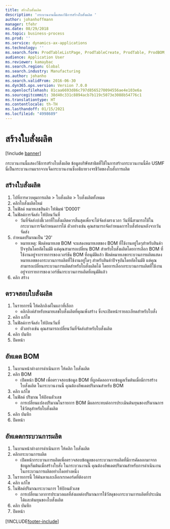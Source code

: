```yaml
---
title: สร้างใบสั่งผลิต
description: 'กระบวนงานนี้แสดงวิธีการสร้างใบสั่งผลิต '
author: johanhoffmann
manager: tfehr
ms.date: 08/29/2018
ms.topic: business-process
ms.prod: ''
ms.service: dynamics-ax-applications
ms.technology: ''
ms.search.form: ProdTableListPage, ProdTableCreate, ProdTable, ProdBOM, ProdRoute, ProdJournalCreate
audience: Application User
ms.reviewer: kamaybac
ms.search.region: Global
ms.search.industry: Manufacturing
ms.author: johanho
ms.search.validFrom: 2016-06-30
ms.dyn365.ops.version: Version 7.0.0
ms.openlocfilehash: 81caa6693d86c797d8565270094556ae4e103e6a
ms.sourcegitcommit: 38d40c331c8894acb7b119c5073e3088b54776c1
ms.translationtype: HT
ms.contentlocale: th-TH
ms.lasthandoff: 01/15/2021
ms.locfileid: "4998689"
---
```

# <a name="create-a-production-order"></a>สร้างใบสั่งผลิต

[!include [banner](../../includes/banner.md)]

กระบวนงานนี้แสดงวิธีการสร้างใบสั่งผลิต  ข้อมูลบริษัทสาธิตที่ใช้ในการสร้างกระบวนงานนี้คือ USMF นี่เป็นกระบวนงานแรกจากเจ็ดกระบวนงานซึ่งอธิบายวงจรชีวิตของใบสั่งการผลิต


## <a name="create-a-production-order"></a>สร้างใบสั่งผลิต
1. ไปที่การควบคุมการผลิต > ใบสั่งผลิต > ใบสั่งผลิตทั้งหมด 
2. คลิกใบสั่งผลิตใหม่
3. ในฟิลด์ หมายเลขสินค้า ให้พิมพ์ 'D0001'
4. ในฟิลด์การจัดส่ง ให้ป้อนวันที่
    * วันที่จัดส่งบ่งชี้เวลาที่ใบสั่งผลิตควรสิ้นสุดเพื่อจะได้จัดส่งตรงเวลา  วันที่นี้สามารถใช้ในกระบวนการจัดกำหนดการได้  ตัวอย่างเช่น คุณสามารถจัดกำหนดการใบสั่งย้อนหลังจากวันจัดส่ง  
5. กำหนดปริมาณเป็น '20'
    * หมายเหตุ: ฟิลด์หมายเลข BOM จะแสดงหมายเลขของ BOM ที่ใช้งานอยู่ใดๆสำหรับสินค้าปัจจุบันโดยอัตโนมัติ แต่คุณสามารถเปลี่ยน BOM สำหรับใบสั่งผลิตโดยการเลือก BOM ที่ใช้งานอยู่จากรายการของเวอร์ชัน BOM ที่อนุมัติแล้ว    ฟิลด์หมายเลขกระบวนการผลิตแสดงหมายเลขของกระบวนการผลิตที่ใช้งานอยู่ใดๆ สำหรับสินค้าปัจจุบันโดยอัตโนมัติ แต่คุณสามารถเปลี่ยนกระบวนการผลิตสำหรับใบสั่งผลิตได้ โดยการเลือกกระบวนการผลิตที่ใช้งานอยู่จากรายการของเวอร์ชันกระบวนการผลิตที่อนุมัติแล้ว  
6. คลิก สร้าง

## <a name="validate-the-production-order"></a>ตรวจสอบใบสั่งผลิต
1. ในรายการนี้ ให้คลิกลิงค์ในแถวที่เลือก
    * คลิกลิงค์สำหรับหมายเลขใบสั่งผลิตที่คุณเพิ่งสร้าง  ซึ่งจะเปิดหน้ารายละเอียดสำหรับใบสั่ง  
2. คลิก แก้ไข
3. ในฟิลด์การจัดส่ง ให้ป้อนวันที่
    * ตัวอย่างเช่น คุณสามารถเปลี่ยนวันที่จัดส่งสำหรับใบสั่งผลิต  
4. คลิก บันทึก
5. ปิดหน้า

## <a name="update-the-bom"></a>อัพเดต BOM
1. ในบานหน้าต่างการดำเนินการ ให้คลิก ใบสั่งผลิต
2. คลิก BOM
    * เปิดหน้า BOM เพื่อตรวจสอบข้อมูล BOM ที่ถูกคัดลอกจากข้อมูลเริ่มต้นเมื่อมีการสร้างใบสั่งผลิต  ในกระบวนงานนี้ คุณต้องอัพเดตปริมาณสำหรับ BOM  
3. คลิก แก้ไข
4. ในฟิลด์ ปริมาณ ให้ป้อนตัวเลข
    * การเปลี่ยนแปลงปริมาณในรายการ BOM มีผลกระทบต่อการประเมินต้นทุนของปริมาณการใช้วัสดุสำหรับใบสั่งผลิต  
5. คลิก บันทึก
6. ปิดหน้า

## <a name="update-the-production-route"></a>อัพเดตกระบวนการผลิต
1. ในบานหน้าต่างการดำเนินการ ให้คลิก ใบสั่งผลิต
2. คลิกกระบวนการผลิต
    * เปิดหน้ากระบวนการผลิตเพื่อตรวจสอบข้อมูลของกระบวนการผลิตที่มีการคัดลอกมาจากข้อมูลเริ่มต้นเมื่อสร้างใบสั่ง  ในกระบวนงานนี้ คุณต้องอัพเดตปริมาณสำหรับการดำเนินงานในกระบวนการผลิตอย่างใดอย่างหนึ่ง  
3. ในรายการนี้ ให้ค้นหาและเลือกเรกคอร์ดที่ต้องการ
4. คลิก แก้ไข
5. ในฟิลด์ปริมาณกระบวนการ ให้ป้อนตัวเลข
    * การเปลี่ยนเวลาการประมวลผลที่ส่งผลต่อปริมาณการใช้วัสดุของกระบวนการผลิตที่ประเมินได้และต้นทุนของใบสั่งผลิต  
6. คลิก บันทึก
7. ปิดหน้า



[!INCLUDE[footer-include](../../../includes/footer-banner.md)]
